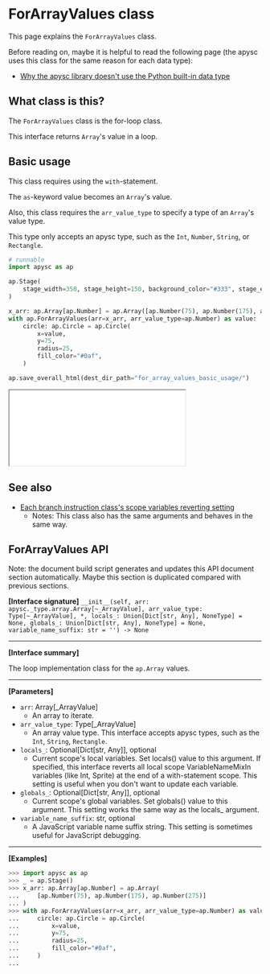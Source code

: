# ForArrayValues class

This page explains the `ForArrayValues` class.

Before reading on, maybe it is helpful to read the following page (the apysc uses this class for the same reason for each data type):

- [Why the apysc library doesn't use the Python built-in data type](why_apysc_doesnt_use_python_builtin_data_type.md)

## What class is this?

The `ForArrayValues` class is the for-loop class.

This interface returns `Array`'s value in a loop.

## Basic usage

This class requires using the `with`-statement.

The `as`-keyword value becomes an `Array`'s value.

Also, this class requires the `arr_value_type` to specify a type of an `Array`'s value type.

This type only accepts an apysc type, such as the `Int`, `Number`, `String`, or `Rectangle`.

```py
# runnable
import apysc as ap

ap.Stage(
    stage_width=350, stage_height=150, background_color="#333", stage_elem_id="stage"
)

x_arr: ap.Array[ap.Number] = ap.Array([ap.Number(75), ap.Number(175), ap.Number(275)])
with ap.ForArrayValues(arr=x_arr, arr_value_type=ap.Number) as value:
    circle: ap.Circle = ap.Circle(
        x=value,
        y=75,
        radius=25,
        fill_color="#0af",
    )

ap.save_overall_html(dest_dir_path="for_array_values_basic_usage/")
```

<iframe src="static/for_array_values_basic_usage/index.html" width="350" height="150"></iframe>

## See also

- [Each branch instruction class's scope variables reverting setting](branch_instruction_variables_reverting_setting.md)
  - Notes: This class also has the same arguments and behaves in the same way.

## ForArrayValues API

<!-- Docstring: apysc._loop.for_array_values.ForArrayValues.__init__ -->

<span class="inconspicuous-txt">Note: the document build script generates and updates this API document section automatically. Maybe this section is duplicated compared with previous sections.</span>

**[Interface signature]** `__init__(self, arr: apysc._type.array.Array[~_ArrayValue], arr_value_type: Type[~_ArrayValue], *, locals_: Union[Dict[str, Any], NoneType] = None, globals_: Union[Dict[str, Any], NoneType] = None, variable_name_suffix: str = '') -> None`<hr>

**[Interface summary]**

The loop implementation class for the `ap.Array` values.<hr>

**[Parameters]**

- `arr`: Array[_ArrayValue]
  - An array to iterate.
- `arr_value_type`: Type[_ArrayValue]
  - An array value type. This interface accepts apysc types, such as the `Int`, `String`, `Rectangle`.
- `locals_`: Optional[Dict[str, Any]], optional
  - Current scope's local variables. Set locals() value to this argument. If specified, this interface reverts all local scope VariableNameMixIn variables (like Int, Sprite) at the end of a with-statement scope. This setting is useful when you don't want to update each variable.
- `globals_`: Optional[Dict[str, Any]], optional
  - Current scope's global variables. Set globals() value to this argument. This setting works the same way as the locals_ argument.
- `variable_name_suffix`: str, optional
  - A JavaScript variable name suffix string. This setting is sometimes useful for JavaScript debugging.

<hr>

**[Examples]**

```py
>>> import apysc as ap
>>> _ = ap.Stage()
>>> x_arr: ap.Array[ap.Number] = ap.Array(
...     [ap.Number(75), ap.Number(175), ap.Number(275)]
... )
>>> with ap.ForArrayValues(arr=x_arr, arr_value_type=ap.Number) as value:
...     circle: ap.Circle = ap.Circle(
...         x=value,
...         y=75,
...         radius=25,
...         fill_color="#0af",
...     )
...
```
